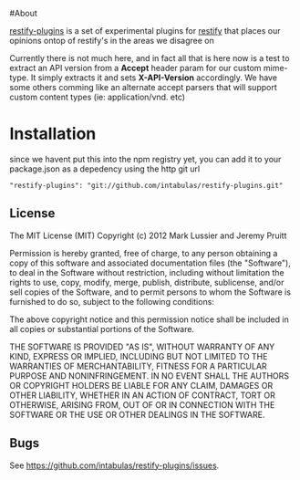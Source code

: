 #About

[restify-plugins](https://github.com/intabulas/restify-plugins) is a set of experimental plugins for [restify](http://mcavage.github.com/node-restify) that places our opinions ontop of restify's in the areas we disagree on

Currently there is not much here, and in fact all that is here now is a test to extract an API version from a **Accept** header param for our custom mime-type. It simply extracts it and sets **X-API-Version** accordingly. We have some others comming like an alternate accept parsers that will support custom content types (ie: application/vnd. etc)

# Installation

since we havent put this into the npm registry yet, you can add it to your package.json as a depedency using the http git url

    "restify-plugins": "git://github.com/intabulas/restify-plugins.git"

## License

The MIT License (MIT)
Copyright (c) 2012 Mark Lussier and Jeremy Pruitt

Permission is hereby granted, free of charge, to any person obtaining a copy of
this software and associated documentation files (the "Software"), to deal in
the Software without restriction, including without limitation the rights to
use, copy, modify, merge, publish, distribute, sublicense, and/or sell copies of
the Software, and to permit persons to whom the Software is furnished to do so,
subject to the following conditions:

The above copyright notice and this permission notice shall be included in all
copies or substantial portions of the Software.

THE SOFTWARE IS PROVIDED "AS IS", WITHOUT WARRANTY OF ANY KIND, EXPRESS OR
IMPLIED, INCLUDING BUT NOT LIMITED TO THE WARRANTIES OF MERCHANTABILITY,
FITNESS FOR A PARTICULAR PURPOSE AND NONINFRINGEMENT. IN NO EVENT SHALL THE
AUTHORS OR COPYRIGHT HOLDERS BE LIABLE FOR ANY CLAIM, DAMAGES OR OTHER
LIABILITY, WHETHER IN AN ACTION OF CONTRACT, TORT OR OTHERWISE, ARISING FROM,
OUT OF OR IN CONNECTION WITH THE SOFTWARE OR THE USE OR OTHER DEALINGS IN THE
SOFTWARE.

## Bugs

See <https://github.com/intabulas/restify-plugins/issues>.
